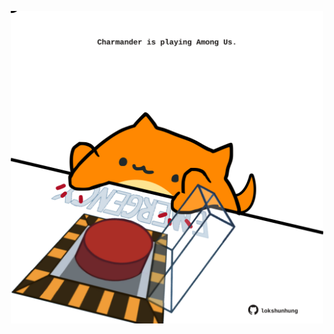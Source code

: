 <!-- built at 03/03/2025, 02:25:24 UTC -->
<p align="center">
  <img width="500" height="500" src="./ReadmeImage.svg">
</p>
